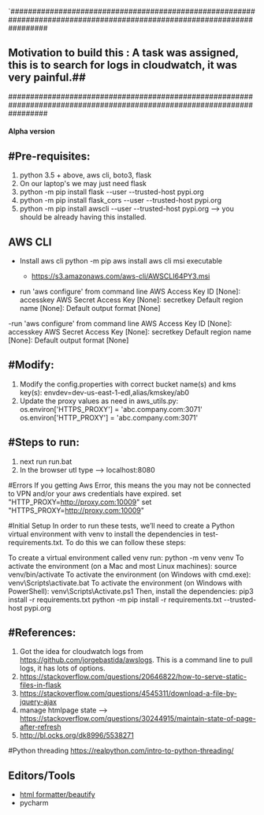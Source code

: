 `#########################################################################################################################
## Motivation to build this :  A task was assigned, this is to search for  logs in cloudwatch, it was very painful.##
#########################################################################################################################


####  Alpha version ######


#Pre-requisites:
-----------------
1. python 3.5 + above, aws cli, boto3, flask
2. On our laptop's we may just need flask
3. python -m pip install flask --user --trusted-host pypi.org
4. python -m pip install flask_cors --user --trusted-host pypi.org
5. python -m pip install awscli --user --trusted-host pypi.org --> you should be already having this installed.

AWS CLI
------------------
- Install aws cli
  python -m pip aws
  install aws cli msi executable
  - https://s3.amazonaws.com/aws-cli/AWSCLI64PY3.msi

- run  'aws configure' from command line
AWS Access Key ID [None]: accesskey
AWS Secret Access Key [None]: secretkey
Default region name [None]: 
Default output format [None]

-run  'aws configure' from command line
AWS Access Key ID [None]: accesskey
AWS Secret Access Key [None]: secretkey
Default region name [None]: 
Default output format [None]

#Modify:
-------------
1. Modify the config.properties with correct bucket name(s) and kms key(s):
    envdev=dev-us-east-1-edl,alias/kmskey/ab0
2. Update the proxy values as need in aws_utils.py:
    os.environ['HTTPS_PROXY'] = 'abc.company.com:3071'
    os.environ['HTTP_PROXY'] = 'abc.company.com:3071'

#Steps to run:
-----------------
1. next run run.bat
2. In the browser utl type -->  localhost:8080

#Errors
If you getting Aws Error, this means the you may not be connected to VPN and/or your aws credentials have expired.
set "HTTP_PROXY=http://proxy.com:10009"
set "HTTPS_PROXY=http://proxy.com:10009"



#Initial Setup
In order to run these tests, we’ll need to create a Python virtual environment with venv to install the dependencies in test-requirements.txt. To do this we can follow these steps:

To create a virtual environment called venv run: python -m venv venv
To activate the environment (on a Mac and most Linux machines): source venv/bin/activate
To activate the environment (on Windows with cmd.exe): venv\Scripts\activate.bat
To activate the environment (on Windows with PowerShell): venv\Scripts\Activate.ps1
Then, install the dependencies: pip3 install -r requirements.txt
python -m pip install  -r requirements.txt  --trusted-host pypi.org

#References:
----------
1. Got the idea for cloudwatch logs from  https://github.com/jorgebastida/awslogs. 
   This is a command line to pull logs, it has lots of options.
2. https://stackoverflow.com/questions/20646822/how-to-serve-static-files-in-flask
3. https://stackoverflow.com/questions/4545311/download-a-file-by-jquery-ajax
4. manage htmlpage state --> https://stackoverflow.com/questions/30244915/maintain-state-of-page-after-refresh
5. http://bl.ocks.org/dk8996/5538271

#Python threading
https://realpython.com/intro-to-python-threading/

Editors/Tools
----------------------
- [html formatter/beautify](https://codebeautify.org/htmlviewer)
- pycharm
